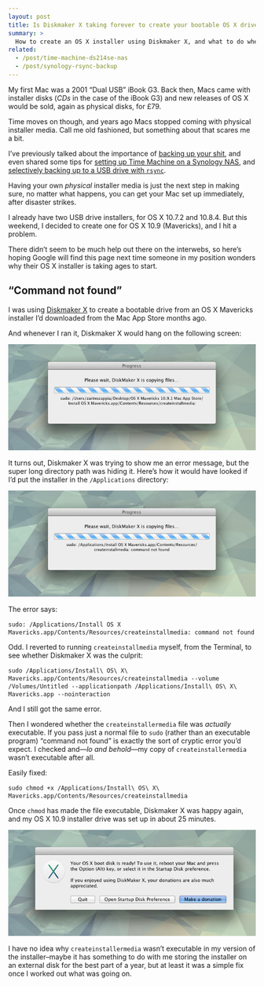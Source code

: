 ```yaml
---
layout: post
title: Is Diskmaker X taking forever to create your bootable OS X drive?
summary: >
  How to create an OS X installer using Diskmaker X, and what to do when it gives you a cryptic error: “command not found.”
related:
  - /post/time-machine-ds214se-nas
  - /post/synology-rsync-backup
---
```


My first Mac was a 2001 “Dual USB” iBook G3. Back then, Macs came with installer disks (*CDs* in the case of the iBook G3) and new releases of OS X would be sold, again as physical disks, for £79.

Time moves on though, and years ago Macs stopped coming with physical installer media. Call me old fashioned, but something about that scares me a bit.

I’ve previously talked about the importance of [backing up your shit](/post/backup-your-shit), and even shared some tips for [setting up Time Machine on a Synology NAS](/post/time-machine-ds214se-nas), and [selectively backing up to a USB drive with `rsync`](/post/synology-rsync-backup).

Having your own *physical* installer media is just the next step in making sure, no matter what happens, you can get your Mac set up immediately, after disaster strikes.

I already have two USB drive installers, for OS X 10.7.2 and 10.8.4. But this weekend, I decided to create one for OS X 10.9 (Mavericks), and I hit a problem.

There didn’t seem to be much help out there on the interwebs, so here’s hoping Google will find this page next time someone in my position wonders why their OS X installer is taking ages to start.

## “Command not found”

I was using [Diskmaker X](http://diskmakerx.com) to create a bootable drive from an OS X Mavericks installer I’d downloaded from the Mac App Store months ago.

And whenever I ran it, Diskmaker X would hang on the following screen:

![Diskmaker X error](/media/diskmaker-x-error-obscured.jpg)

It turns out, Diskmaker X was trying to show me an error message, but the super long directory path was hiding it. Here’s how it would have looked if I’d put the installer in the `/Applications` directory:

![Diskmaker X “command not found”](/media/diskmaker-x-error.jpg)

The error says:

~~~
sudo: /Applications/Install OS X Mavericks.app/Contents/Resources/createinstallmedia: command not found
~~~

Odd. I reverted to running `createinstallmedia` myself, from the Terminal, to see whether Diskmaker X was the culprit:

~~~
sudo /Applications/Install\ OS\ X\ Mavericks.app/Contents/Resources/createinstallmedia --volume /Volumes/Untitled --applicationpath /Applications/Install\ OS\ X\ Mavericks.app --nointeraction
~~~

And I still got the same error.

Then I wondered whether the `createinstallermedia` file was *actually* executable. If you pass just a normal file to `sudo` (rather than an executable program) “command not found” is exactly the sort of cryptic error you’d expect. I checked and—*lo and behold*—my copy of `createinstallermedia` wasn’t executable after all.

Easily fixed:

~~~
sudo chmod +x /Applications/Install\ OS\ X\ Mavericks.app/Contents/Resources/createinstallmedia
~~~

Once `chmod` has made the file executable, Diskmaker X was happy again, and my OS X 10.9 installer drive was set up in about 25 minutes.

![Diskmaker X](/media/diskmaker-x-success.jpg)

I have no idea why `createinstallermedia` wasn’t executable in my version of the installer–maybe it has something to do with me storing the installer on an external disk for the best part of a year, but at least it was a simple fix once I worked out what was going on.
